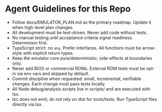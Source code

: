# Agent Guidelines for this Repo

- Follow docs/EMULATOR_PLAN.md as the primary roadmap. Update it when high-level plan changes.
- All development must be test-driven. Never add code without tests.
- No manual testing until acceptance criteria signal readiness. Determinism first.
- TypeScript strict: no `any`. Prefer interfaces. All functions must be arrow-style with explicit return types.
- Keep the emulator core pure/deterministic; side-effects at boundaries only.
- Never add BIOS or commercial ROMs. External ROM tests must be opt-in via env vars and skipped by default.
- Commit discipline when requested: small, incremental, verifiable changes. Each change must pass tests locally.
- All Node debug/analysis scripts live in scripts/ and are executed with tsx.
- tsc does not emit; do not rely on dist for tools/tests. Run TypeScript files directly via tsx.
